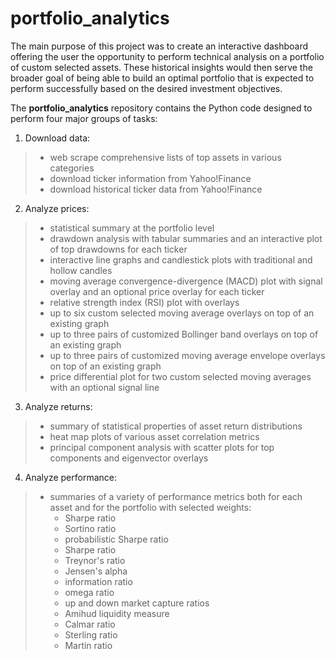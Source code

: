 # portfolio_analytics
The main purpose of this project was to create an interactive dashboard offering the user the opportunity to perform technical analysis on a portfolio of custom selected assets. These historical insights would then serve the broader goal of being able to build an optimal portfolio that is expected to perform successfully based on the desired investment objectives.

The **portfolio_analytics** repository contains the Python code designed to perform four major groups of tasks:
1. Download data:
> - web scrape comprehensive lists of top assets in various categories
> - download ticker information from Yahoo!Finance
> - download historical ticker data from Yahoo!Finance

2. Analyze prices:
> - statistical summary at the portfolio level
> - drawdown analysis with tabular summaries and an interactive plot of top drawdowns for each ticker
> - interactive line graphs and candlestick plots with traditional and hollow candles
> - moving average convergence-divergence (MACD) plot with signal overlay and an optional price overlay for each ticker
> - relative strength index (RSI) plot with overlays
> - up to six custom selected moving average overlays on top of an existing graph
> - up to three pairs of customized Bollinger band overlays on top of an existing graph
> - up to three pairs of customized moving average envelope overlays on top of an existing graph
> - price differential plot for two custom selected moving averages with an optional signal line

3. Analyze returns:
> - summary of statistical properties of asset return distributions
> - heat map plots of various asset correlation metrics
> - principal component analysis with scatter plots for top components and eigenvector overlays

4. Analyze performance:
> - summaries of a variety of performance metrics both for each asset and for the portfolio with selected weights:
>   - Sharpe ratio
>   - Sortino ratio
>   - probabilistic Sharpe ratio
>   - Sharpe ratio
>   - Treynor's ratio
>   - Jensen's alpha
>   - information ratio
>   - omega ratio
>   - up and down market capture ratios
>   - Amihud liquidity measure
>   - Calmar ratio
>   - Sterling ratio
>   - Martin ratio